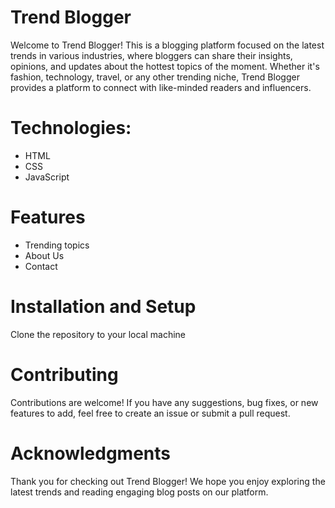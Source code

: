 # Trend Blogger

Welcome to Trend Blogger! This is a blogging platform focused on the latest trends in various industries, where bloggers can share their insights, opinions, and updates about the hottest topics of the moment. Whether it's fashion, technology, travel, or any other trending niche, Trend Blogger provides a platform to connect with like-minded readers and influencers.

# Technologies: 
* HTML
* CSS
*  JavaScript

# Features

* Trending topics
* About Us 
* Contact

# Installation and Setup
Clone the repository to your local machine

# Contributing
Contributions are welcome! If you have any suggestions, bug fixes, or new features to add, feel free to create an issue or submit a pull request.

# Acknowledgments
Thank you for checking out Trend Blogger! We hope you enjoy exploring the latest trends and reading engaging blog posts on our platform.
